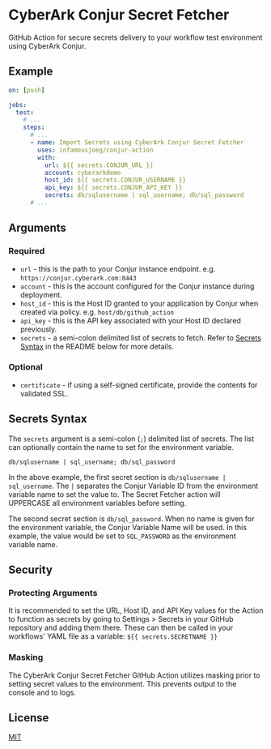 # CyberArk Conjur Secret Fetcher

GitHub Action for secure secrets delivery to your workflow test environment using CyberArk Conjur.

## Example

```yaml
on: [push]

jobs:
  test:
    # ...
    steps:
      # ...
      - name: Import Secrets using CyberArk Conjur Secret Fetcher
        uses: infamousjoeg/conjur-action
        with:
          url: ${{ secrets.CONJUR_URL }}
          account: cyberarkdemo
          host_id: ${{ secrets.CONJUR_USERNAME }}
          api_key: ${{ secrets.CONJUR_API_KEY }}
          secrets: db/sqlusername | sql_username; db/sql_password
      # ...
```

## Arguments

### Required

* `url` - this is the path to your Conjur instance endpoint.  e.g. `https://conjur.cyberark.com:8443`
* `account` - this is the account configured for the Conjur instance during deployment.
* `host_id` - this is the Host ID granted to your application by Conjur when created via policy. e.g. `host/db/github_action`
* `api_key` - this is the API key associated with your Host ID declared previously.
* `secrets` - a semi-colon delimited list of secrets to fetch.  Refer to [Secrets Syntax](#secrets-syntax) in the README below for more details.

### Optional

* `certificate` - if using a self-signed certificate, provide the contents for validated SSL.

## Secrets Syntax

The `secrets` argument is a semi-colon (`;`) delimited list of secrets. The list can optionally contain the name to set for the environment variable.

`db/sqlusername | sql_username; db/sql_password`

In the above example, the first secret section is `db/sqlusername | sql_username`.  The `|` separates the Conjur Variable ID from the environment variable name to set the value to.  The Secret Fetcher action will UPPERCASE all environment variables before setting.

The second secret section is `db/sql_password`.  When no name is given for the environment variable, the Conjur Variable Name will be used.  In this example, the value would be set to `SQL_PASSWORD` as the environment variable name.

## Security

### Protecting Arguments

It is recommended to set the URL, Host ID, and API Key values for the Action to function as secrets by going to Settings > Secrets in your GitHub repository and adding them there.  These can then be called in your workflows' YAML file as a variable: `${{ secrets.SECRETNAME }}`

### Masking

The CyberArk Conjur Secret Fetcher GitHub Action utilizes masking prior to setting secret values to the environment.  This prevents output to the console and to logs.

## License

[MIT](LICENSE)
